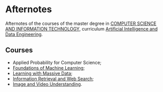 # Afternotes
Afternotes of the courses of the master degree in [COMPUTER SCIENCE AND INFORMATION TECHNOLOGY](https://www.unive.it/pag/44008/), curriculum [Artificial Intelligence and Data Engineering](https://www.unive.it/data/43984/).
## Courses
- Applied Probability for Computer Science;
- [Foundations of Machine Learning](https://github.com/NicolaAggio/Afternotes/tree/main/P);
- [Learning with Massive Data](https://github.com/NicolaAggio/Afternotes/tree/main/LMD);
- [Information Retrieval and Web Search](https://github.com/NicolaAggio/Afternotes/tree/main/IR&WS);
- [Image and Video Understanding](https://github.com/NicolaAggio/Afternotes/tree/main/IVU).
